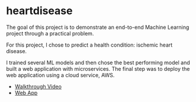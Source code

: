 # heartdisease
The goal of this project is to demonstrate an end-to-end Machine Learning project through a practical problem.

For this project, I chose to predict a health condition: ischemic heart disease.

I trained several ML models and then chose the best performing model and built a web application with microservices. The final step was to deploy the web application using a cloud service, AWS. 


- [Walkthrough Video](https://youtu.be/aUX2eIEG-tU)
- [Web App](http://ec2-52-54-129-72.compute-1.amazonaws.com:8501/)
